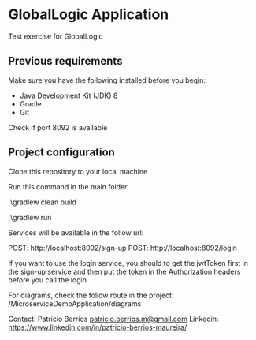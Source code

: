 # GlobalLogic Application

Test exercise for GlobalLogic

## Previous requirements

Make sure you have the following installed before you begin:

- Java Development Kit (JDK) 8
- Gradle
- Git

Check if port 8092 is available

## Project configuration

Clone this repository to your local machine

Run this command in the main folder

.\gradlew clean build

.\gradlew run

Services will be available in the follow url: 

POST: http://localhost:8092/sign-up
POST: http://localhost:8092/login

If you want to use the login service, you should to get the jwtToken first in the sign-up service
and then put the token in the Authorization headers before you call the login

For diagrams, check the follow route in the project: /MicroserviceDemoApplication/diagrams

Contact: 
Patricio Berríos
patricio.berrios.m@gmail.com
Linkedin: https://www.linkedin.com/in/patricio-berrios-maureira/


